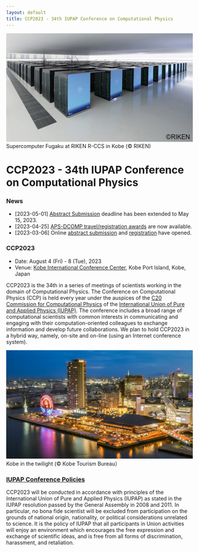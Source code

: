 ```yaml
---
layout: default
title: CCP2023 - 34th IUPAP Conference on Computational Physics
---
```


<img src="assets/images/fugaku.jpg"/>
Supercomputer Fugaku at RIKEN R-CCS in Kobe (© RIKEN)

# CCP2023 - 34th IUPAP Conference on Computational Physics

### News

* [2023-05-01] [Abstract Submission](abstracts.html) deadline has been extended to May 15, 2023.
* [2023-04-25] [APS-DCOMP travel/registration awards](registration.html#travelregistration-awards-for-early-career-aps-dcomp-members) are now available.
* [2023-03-06] Online [abstract submission](abstracts.html) and [registration](registration.html) have opened.

### CCP2023

* Date: August 4 (Fri) - 8 (Tue), 2023
* Venue: [Kobe International Conference Center](https://kobe-cc.jp/en/visitors/), Kobe Port Island, Kobe, Japan

CCP2023 is the 34th in a series of meetings of scientists working in the domain of Computational Physics. The Conference on Computational Physics (CCP) is held every year under the auspices of the [C20 Commission for Computational Physics](https://iupap.org/who-we-are/internal-organization/commissions/c20-computational-physics/) of the [International Union of Pure and Applied Physics (IUPAP)](assets/images/iupap100.pdf). The conference includes a broad range of computational scientists with common interests in communicating and engaging with their computation-oriented colleagues to exchange information and develop future collaborations. We plan to hold CCP2023 in a hybrid way, namely, on-site and on-line (using an Internet conference system).

<img src="assets/images/twilight.jpg"/>
Kobe in the twilight (©︎ Kobe Tourism Bureau）

### [IUPAP Conference Policies](https://iupap.org/conferences/conference-policies/)

CCP2023 will be conducted in accordance with principles of
the International Union of Pure and Applied Physics (IUPAP)
as stated in the IUPAP resolution passed by the General Assembly in 2008 and 2011. In particular, no bona fide scientist will be excluded from participation on the grounds of national origin, nationality, or political considerations unrelated to science. It is the policy of IUPAP that all participants in Union activities will enjoy an environment which encourages the free expression and exchange of scientific ideas, and is free from all forms of discrimination, harassment, and retaliation.
